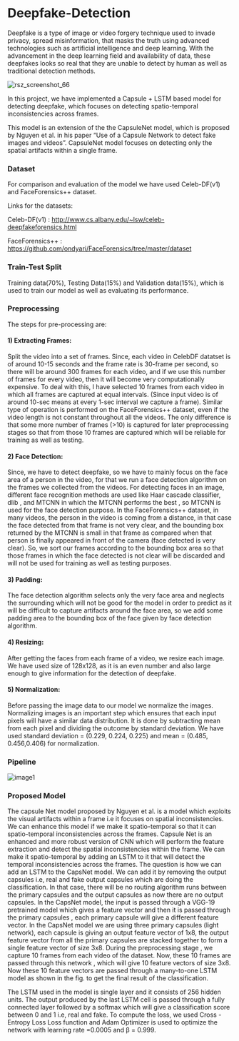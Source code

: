 # Deepfake-Detection

Deepfake is a type of image or video forgery technique used to invade privacy, spread misinformation, that masks the truth using advanced technologies such as artificial intelligence and deep learning. With the advancement in the deep learning field and availability of data, these deepfakes looks so real that they are unable to detect by human as well as traditional detection methods.


![rsz_screenshot_66](https://user-images.githubusercontent.com/28837542/120933350-68b80e00-c717-11eb-9f04-03493fe30d4e.jpg)


In this project, we have implemented a Capsule + LSTM based model for detecting deepfake, which focuses on detecting spatio-temporal inconsistencies across frames.

This model is an extension of the the CapsuleNet model, which is proposed by Nguyen et al. in his paper “Use of a Capsule Network to detect fake images and videos”. CapsuleNet model focuses on detecting only the spatial artifacts within a single frame.

### Dataset

For comparison and evaluation of the model we have used Celeb-DF(v1) and FaceForensics++ dataset.

Links for the datasets:

Celeb-DF(v1) : http://www.cs.albany.edu/~lsw/celeb-deepfakeforensics.html

FaceForensics++ : https://github.com/ondyari/FaceForensics/tree/master/dataset


### Train-Test Split

Training data(70%), Testing Data(15%) and Validation data(15%), which is used to train our model as well as evaluating its performance.


### Preprocessing

The steps for pre-processing are:

#### 1) Extracting Frames:
Split the video into a set of frames.
Since, each video in CelebDF datatset is of around 10-15 seconds and the frame
rate is 30-frame per second, so there will be around 300 frames for each video, and
if we use this number of frames for every video, then it will become very
computationally expensive. To deal with this, I have selected 10 frames from each
video in which all frames are captured at equal intervals. (Since input video is of
around 10-sec means at every 1-sec interval we capture a frame).
Similar type of operation is performed on the FaceForensics++ dataset, even if the
video length is not constant throughout all the videos. The only difference is that
some more number of frames (>10) is captured for later preprocessing stages so
that from those 10 frames are captured which will be reliable for training as well
as testing.

#### 2) Face Detection:
Since, we have to detect deepfake, so we have to mainly focus on the face area of a
person in the video, for that we run a face detection algorithm on the frames we
collected from the videos. For detecting faces in an image, different face
recognition methods are used like Haar cascade classifier, dlib , and MTCNN
in which the MTCNN performs the best , so MTCNN is used for the face detection
purpose.
In the FaceForensics++ dataset, in many videos, the person in the video is coming
from a distance, in that case the face detected from that frame is not very clear, and
the bounding box returned by the MTCNN is small in that frame as compared
when that person is finally appeared in front of the camera (face detected is very
clear). So, we sort our frames according to the bounding box area so that those
frames in which the face detected is not clear will be discarded and will not be
used for training as well as testing purposes.

#### 3) Padding:
The face detection algorithm selects only the very face area and neglects the
surrounding which will not be good for the model in order to predict as it will be
difficult to capture artifacts around the face area, so we add some padding area to
the bounding box of the face given by face detection algorithm.

#### 4) Resizing:
After getting the faces from each frame of a video, we resize each image.
We have used size of 128x128, as it is an even number and also large enough to give
information for the detection of deepfake.

#### 5) Normalization:
Before passing the image data to our model we normalize the images.
Normalizing images is an important step which ensures that each input pixels will have
a similar data distribution.
It is done by subtracting mean from each pixel and dividing the outcome by standard
deviation. We have used standard deviation = (0.229, 0.224, 0.225) and mean = (0.485, 0.456,0.406) for normalization.



### Pipeline

![image1](https://user-images.githubusercontent.com/28837542/120933314-2f7f9e00-c717-11eb-9487-f5a068a78230.jpg)



### Proposed Model

The capsule Net model proposed by Nguyen et al. is a model which exploits the
visual artifacts within a frame i.e it focuses on spatial inconsistencies. We can
enhance this model if we make it spatio-temporal so that it can spatio-temporal
inconsistencies across the frames. Capsule Net is an enhanced and more robust
version of CNN which will perform the feature extraction and detect the spatial
inconsistencies within the frame.
We can make it spatio-temporal by adding an LSTM to it that will detect the
temporal inconsistencies across the frames.
The question is how we can add an LSTM to the CapsNet model. We can add it
by removing the output capsules i.e, real and fake output capsules which are
doing the classification. In that case, there will be no routing algorithm runs
between the primary capsules and the output capsules as now there are no output
capsules.
In the CapsNet model, the input is passed through a VGG-19 pretrained model
which gives a feature vector and then it is passed through the primary capsules ,
each primary capsule will give a different feature vector. In the CapsNet model
we are using three primary capsules (light network), each capsule is giving an
output feature vector of 1x8, the output feature vector from all the primary
capsules are stacked together to form a single feature vector of size 3x8.
During the preprocessing stage , we capture 10 frames from each video of the
dataset. Now, these 10 frames are passed through this network , which will give
10 feature vectors of size 3x8. Now these 10 feature vectors are passed through a
many-to-one LSTM model as shown in the fig. to get the final result of the
classification.




The LSTM used in the model is single layer and it consists of 256 hidden units.
The output produced by the last LSTM cell is passed through a fully connected layer
followed by a softmax which will give a classification score between 0 and 1 i.e, real
and fake.
To compute the loss, we used Cross - Entropy Loss Loss function and Adam Optimizer
is used to optimize the network with learning rate =0.0005 and β = 0.999.
